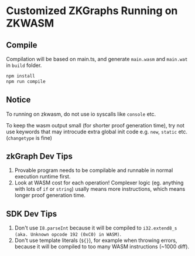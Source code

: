 # Customized ZKGraphs Running on ZKWASM

## Compile

Compilation will be based on main.ts, and generate `main.wasm` and `main.wat` in `build` folder.

```bash
npm install
npm run compile
```

## Notice

To running on zkwasm, do not use io syscalls like `console` etc.

To keep the wasm output small (for shorter proof generation time), try not use keywords that may introcude extra global init code e.g. `new`, `static` etc. (`changetype` is fine)

## zkGraph Dev Tips

1. Provable program needs to be compilable and runnable in normal execution runtime first.
2. Look at WASM cost for each operation! Complexer logic (eg. anything with lots of `if` or `string`) usally means more instructions, which means longer proof generation time.

## SDK Dev Tips

1. Don't use `I8.parseInt` because it will be compiled to `i32.extend8_s (aka. Unknown opcode 192 (0xC0) in WASM)`.
2. Don't use template literals (`${}`), for example when throwing errors, because it will be compiled to too many WASM instructions (~1000 diff).
